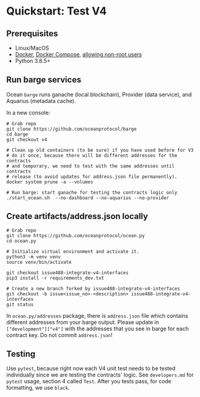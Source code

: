 <!--
Copyright 2022 Ocean Protocol Foundation
SPDX-License-Identifier: Apache-2.0
-->

# Quickstart: Test V4

## Prerequisites

-   Linux/MacOS
-   [Docker](https://docs.docker.com/engine/install/), [Docker Compose](https://docs.docker.com/compose/install/), [allowing non-root users](https://www.thegeekdiary.com/run-docker-as-a-non-root-user/)
-   Python 3.8.5+

## Run barge services

Ocean `barge` runs ganache (local blockchain), Provider (data service), and Aquarius (metadata cache).

In a new console:

```console
# Grab repo
git clone https://github.com/oceanprotocol/barge
cd barge
git checkout v4

# Clean up old containers (to be sure) if you have used before for V3
# do it once, because there will be different addresses for the contracts
# and temporary, we need to test with the same addresses until contracts
# release (to avoid updates for address.json file permanently).
docker system prune -a --volumes

# Run barge: start ganache for testing the contracts logic only
./start_ocean.sh  --no-dashboard --no-aquarius --no-provider
```

## Create artifacts/address.json locally

```console
# Grab repo
git clone https://github.com/oceanprotocol/ocean.py
cd ocean.py

# Initialize virtual environment and activate it.
python3 -m venv venv
source venv/bin/activate

git checkout issue488-integrate-v4-interfaces
pip3 install -r requirements_dev.txt

# Create a new branch forked by issue488-integrate-v4-interfaces
git checkout -b issue<issue_no>-<description> issue488-integrate-v4-interfaces
git status
```

In `ocean.py/addresses` package, there is `address.json` file which contains different
addresses from your barge output. Please update in `["development"]["v4"]` with the addresses
that you see in barge for each contract key.
Do not commit `address.json`!

## Testing

Use `pytest`, because right now each V4 unit test needs to be tested individually
since we are testing the contracts' logic. See `developers.md` for `pytest` usage,
section 4 called `Test`.
After you tests pass, for code formatting, we use `black`.
